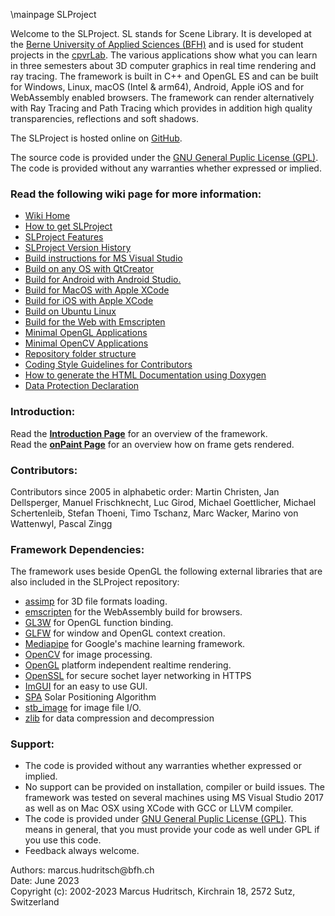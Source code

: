 \mainpage SLProject

<p>
Welcome to the SLProject. SL stands for Scene Library. It is developed at the 
<a href="http://www.bfh.ch/en/studies/bachelor/engineering_and_information_technology/information_technology.html">
Berne University of Applied Sciences (BFH)</a> and is used for student projects in the 
<a href="https://www.cpvrlab.ti.bfh.ch/">cpvrLab</a>. 
The various applications show what you can learn in three semesters about 3D computer graphics in 
real time rendering and ray tracing. The framework is built in C++ and OpenGL ES and can be built for Windows, 
Linux, macOS (Intel & arm64), Android, Apple iOS and for WebAssembly enabled browsers. 
The framework can render alternatively with Ray Tracing and Path Tracing which provides in addition 
high quality transparencies, reflections and soft shadows.
</p>

<p>
The SLProject is hosted online on <a href="https://github.com/cpvrlab/SLProject4">GitHub</a>.
</p>
<p>
The source code is provided under the <a href="http://www.gnu.org/licenses/gpl.html">GNU General Puplic License (GPL)</a>. 
The code is provided without any warranties whether expressed or implied.
</p>

<h3>Read the following wiki page for more information:</h3>
<ul>
<li><a href="https://github.com/cpvrlab/SLProject4/wiki">Wiki Home</a></li>
<li><a href="https://github.com/cpvrlab/SLProject4/wiki/How-to-clone-SLProject">How to get SLProject</a></li>
<li><a href="https://github.com/cpvrlab/SLProject4/wiki/SLProject-Features">SLProject Features</a></li>
<li><a href="https://github.com/cpvrlab/SLProject4/wiki/Version-History">SLProject Version History</a></li>
<li><a href="https://github.com/cpvrlab/SLProject4/wiki/Build-on-Windows-with-VisualStudio">Build instructions for MS Visual Studio</a></li>
<li><a href="https://github.com/cpvrlab/SLProject4/wiki/Build-with-QtCreator">Build on any OS with QtCreator</a></li>
<li><a href="https://github.com/cpvrlab/SLProject4/wiki/Build-for-Android">Build for Android with Android Studio.</a></li>
<li><a href="https://github.com/cpvrlab/SLProject4/wiki/Build-on-MacOS-with-XCode-for-MacOS">Build for MacOS with Apple XCode</a></li>
<li><a href="https://github.com/cpvrlab/SLProject4/wiki/Build-on-MacOS-with-XCode-for-iOS">Build for iOS with Apple XCode</a></li>
<li><a href="https://github.com/cpvrlab/SLProject4/wiki/Build-on-Ubuntu-Linux">Build on Ubuntu Linux</a></li>
<li><a href="https://github.com/cpvrlab/SLProject4/wiki/Build-for-the-web-with-Emscripten">Build for the Web with Emscripten</a></li>
<li><a href="https://github.com/cpvrlab/SLProject4/wiki/Minimal-OpenGL-Apps">Minimal OpenGL Applications</a></li>
<li><a href="https://github.com/cpvrlab/SLProject4/wiki/Minimal-OpenCV-Apps">Minimal OpenCV Applications</a></li>
<li><a href="https://github.com/cpvrlab/SLProject4/wiki/Folder-Structure">Repository folder structure</a></li>
<li><a href="https://github.com/cpvrlab/SLProject4/wiki/Coding-Style-Guidelines">Coding Style Guidelines for Contributors</a></li>
<li><a href="https://github.com/cpvrlab/SLProject4/wiki/How-to-Generate-the-Documentation">How to generate the HTML Documentation using Doxygen</a></li>
<li><a href="https://github.com/cpvrlab/SLProject4/wiki/SLProject-Demo-App:-Data-Protection-Declaration">Data Protection Declaration</a></li>
</ul>

<h3>Introduction:</h3>
<p>
Read the <a href="md__introduction.html"><b>Introduction Page</b></a> for an overview of the framework.<br>
Read the <a href="md_on_paint.html"><b>onPaint Page</b></a> for an overview how on frame gets rendered.
</p>

<h3>Contributors:</h3>
<p>
Contributors since 2005 in alphabetic order:
Martin Christen, Jan Dellsperger, Manuel Frischknecht, Luc Girod, Michael Goettlicher, Michael Schertenleib, Stefan Thoeni, Timo Tschanz, Marc Wacker, Marino von Wattenwyl, Pascal Zingg
</p>

<h3>Framework Dependencies:</h3>
The framework uses beside OpenGL the following external libraries that are also included in the SLProject repository:
<ul>
    <li><a href="http://assimp.org/">assimp</a> for 3D file formats loading.</li>
    <li><a href="https://emscripten.org//">emscripten</a> for the WebAssembly build for browsers.</li>
    <li><a href="https://github.com/skaslev/gl3w">GL3W</a> for OpenGL function binding.</li>
    <li><a href="http://www.glfw.org/">GLFW</a> for window and OpenGL context creation.</li>
    <li><a href="https://developers.google.com/mediapipe">Mediapipe</a> for Google's machine learning framework.</li>
    <li><a href="http://www.opencv.org/">OpenCV</a> for image processing.</li>
    <li><a href="http://www.opengl.org/">OpenGL</a> platform independent realtime rendering.</li>
    <li><a href="http://www.openssl.org/">OpenSSL</a> for secure sochet layer networking in HTTPS</li>
    <li><a href="https://github.com/ocornut/imgui">ImGUI</a> for an easy to use GUI.</li>
    <li><a href="https://midcdmz.nrel.gov/solpos/spa.html">SPA</a> Solar Positioning Algorithm</li>
    <li><a href="https://github.com/nothings/stb">stb_image</a> for image file I/O.</li>
    <li><a href="https://zlib.net">zlib</a> for data compression and decompression</li>
</ul>

<h3>Support:</h3>
<ul>
   <li>The code is provided without any warranties whether expressed or implied.</li>
   <li>No support can be provided on installation, compiler or build issues. The
      framework was tested on several machines using MS Visual Studio 2017 as
      well as on Mac OSX using XCode with GCC or LLVM compiler.
   </li>
   <li>The code is provided under <a href="http://opensource.org/licenses/GPL-3.0">GNU General Puplic License (GPL)</a>. 
      This means in general, that you must provide your code as well under GPL if you 
      use this code.
   </li>
   <li>Feedback always welcome.</li>
</ul>

<p>
Authors: marcus.hudritsch@bfh.ch<br>
Date: June 2023<br>
Copyright (c): 2002-2023 Marcus Hudritsch, Kirchrain 18, 2572 Sutz, Switzerland
</p>
